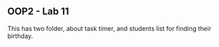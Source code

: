 ## OOP2 - Lab 11
This has two folder, about task timer, and students list for finding their birthday.

